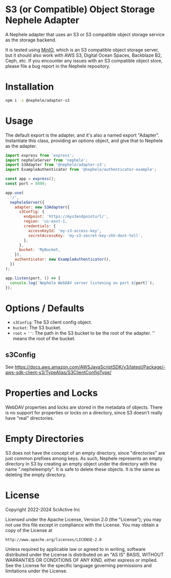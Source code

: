 # S3 (or Compatible) Object Storage Nephele Adapter

A Nephele adapter that uses an S3 or S3 compatible object storage service as the storage backend.

It is tested using [MinIO](https://min.io/), which is an S3 compatible object storage server, but it should also work with AWS S3, Digital Ocean Spaces, Backblaze B2, Ceph, etc. If you encounter any issues with an S3 compatible object store, please file a bug report in the Nephele repository.

# Installation

```sh
npm i -s @nephele/adapter-s3
```

# Usage

The default export is the adapter, and it's also a named export "Adapter". Instantiate this class, providing an options object, and give that to Nephele as the adapter.

```js
import express from 'express';
import nepheleServer from 'nephele';
import S3Adapter from '@nephele/adapter-s3';
import ExampleAuthenticator from '@nephele/authenticator-example';

const app = express();
const port = 8080;

app.use(
  '/',
  nepheleServer({
    adapter: new S3Adapter({
      s3Config: {
        endpoint: 'https://mys3endpointurl/',
        region: 'us-east-1,
        credentials: {
          accessKeyId: 'my-s3-access-key',
          secretAccessKey: 'my-s3-secret-key-shh-dont-tell',
        },
      },
      bucket: 'MyBucket,
    }),
    authenticator: new ExampleAuthenticator(),
  })
);

app.listen(port, () => {
  console.log(`Nephele WebDAV server listening on port ${port}`);
});
```

# Options / Defaults

- `s3Config`: The S3 client config object.
- `bucket`: The S3 bucket.
- `root` = `''`: The path in the S3 bucket to be the root of the adapter. '' means the root of the bucket.

## s3Config

See https://docs.aws.amazon.com/AWSJavaScriptSDK/v3/latest/Package/-aws-sdk-client-s3/TypeAlias/S3ClientConfigType/

# Properties and Locks

WebDAV properties and locks are stored in the metadata of objects. There is no support for properties or locks on a directory, since S3 doesn't really have "real" directories.

# Empty Directories

S3 does not have the concept of an empty directory, since "directories" are just common prefixes among keys. As such, Nephele represents an empty directory in S3 by creating an empty object under the directory with the name ".nepheleempty". It is safe to delete these objects. It is the same as deleting the empty directory.

# License

Copyright 2022-2024 SciActive Inc

Licensed under the Apache License, Version 2.0 (the "License");
you may not use this file except in compliance with the License.
You may obtain a copy of the License at

    http://www.apache.org/licenses/LICENSE-2.0

Unless required by applicable law or agreed to in writing, software
distributed under the License is distributed on an "AS IS" BASIS,
WITHOUT WARRANTIES OR CONDITIONS OF ANY KIND, either express or implied.
See the License for the specific language governing permissions and
limitations under the License.
